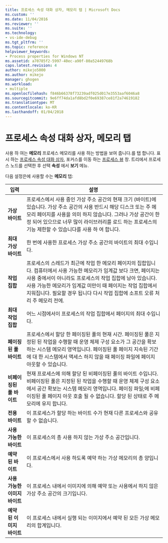 ```yaml
---
title: 프로세스 속성 대화 상자, 메모리 탭 | Microsoft Docs
ms.custom: ''
ms.date: 11/04/2016
ms.reviewer: ''
ms.suite: ''
ms.technology:
- vs-ide-debug
ms.tgt_pltfrm: ''
ms.topic: reference
helpviewer_keywords:
- Process properties for Windows NT
ms.assetid: a70785f2-5997-40ec-a90f-80a52449768b
caps.latest.revision: 4
author: mikejo5000
ms.author: mikejo
manager: ghogen
ms.workload:
- multiple
ms.openlocfilehash: f846b66378f73239adf025d017e3553aaf6046a8
ms.sourcegitcommit: 9e6ff74da1afd8bd2f0e69387ce81f2a74619182
ms.translationtype: MT
ms.contentlocale: ko-KR
ms.lasthandoff: 01/04/2018
---
```

# <a name="memory-tab-process-properties-dialog-box"></a>프로세스 속성 대화 상자, 메모리 탭
사용 하 여는 **메모리** 프로세스 메모리를 사용 하는 방법을 보여 줍니다.를 탭 합니다. 표시 하는 [프로세스 속성 대화 상자](../debugger/process-properties-dialog-box.md), 포커스를 이동 하는 [프로세스 뷰](../debugger/processes-view.md) 창. 트리에서 프로세스 노드를 선택한 후 선택 **속성** 에서 **보기** 메뉴.  
  
 다음 설정은에 사용할 수는 **메모리** 탭:  
  
|입력|설명|  
|-----------|-----------------|  
|**가상 바이트**|프로세스에서 사용 중인 가상 주소 공간의 현재 크기 (바이트)에 있습니다. 가상 주소 공간의 사용 반드시 해당 디스크 또는 주 메모리 페이지를 사용을 의미 하지 않습니다. 그러나 가상 공간이 한정 되어 있으므로 너무 많이 라이브러리를 로드 하는 프로세스의 기능 제한할 수 있습니다를 사용 하 여 합니다.|  
|**최대 가상 바이트**|한 번에 사용한 프로세스 가상 주소 공간의 바이트의 최대 수입니다.|  
|**작업 집합**|프로세스의 스레드가 최근에 작업 한 메모리 페이지의 집합입니다. 컴퓨터에서 사용 가능한 메모리가 임계값 보다 크면, 페이지는 사용 중에서이 아니라도 프로세스의 작업 집합에 남아 있습니다. 사용 가능한 메모리가 임계값 미만이 때 페이지는 작업 집합에서 지워집니다. 필요할 경우 됩니다 다시 작업 집합에 소프트 오류 처리 주 메모리 전에.|  
|**최대 작업 집합**|어느 시점에서이 프로세스의 작업 집합에서 페이지의 최대 수입니다.|  
|**페이징된 풀 바이트**|프로세스에서 할당 한 페이징된 풀의 현재 시간. 페이징된 풀은 지정된 된 작업을 수행할 때 운영 체제 구성 요소가 그 공간을 확보 하는 시스템 메모리 영역입니다. 페이징된 풀 페이지 지속된 기간에 대 한 시스템에서 액세스 하지 않을 때 페이징 파일에 페이지 아웃할 수 있습니다.|  
|**비페이징된 풀 바이트**|현재 프로세스에 의해 할당 된 비페이징된 풀의 바이트 수입니다. 비페이징된 풀은 지정된 된 작업을 수행할 때 운영 체제 구성 요소에서 공간 확보는 시스템 메모리 영역입니다. 페이징 파일;에 비페이징된 풀 페이지 아웃 호출 될 수 없습니다. 할당 된 상태로 주 메모리에 유지 합니다.|  
|**전용 바이트**|이 프로세스가 할당 하는 바이트 수가 현재 다른 프로세스와 공유할 수 없습니다.|  
|**사용 가능한 바이트**|이 프로세스의 총 사용 하지 않는 가상 주소 공간입니다.|  
|**예약 된 바이트**|이 프로세스에서 사용 하도록 예약 하는 가상 메모리의 총 양입니다.|  
|**사용 가능한 이미지 바이트**|이 프로세스 내에서 이미지에 의해 예약 또는 사용에서 하지 않은 가상 주소 공간의 크기입니다.|  
|**예약 된 이미지 바이트**|이 프로세스 내에서 실행 되는 이미지에서 예약 된 모든 가상 메모리의 합계입니다.|
